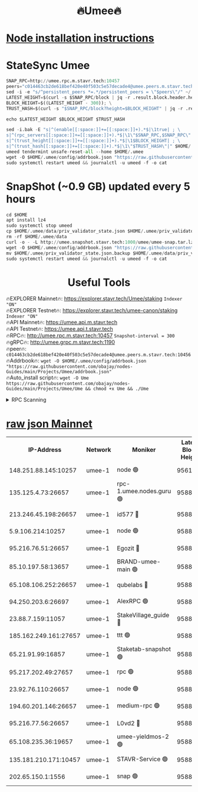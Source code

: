 <h1 align="center"> 🔥Umee🔥</h1>


[Node installation instructions](https://github.com/obajay/nodes-Guides/tree/main/Projects/Umee)
=
# StateSync Umee
```python
SNAP_RPC=http://umee.rpc.m.stavr.tech:10457
peers="c014463cb2de618bef420e40f503c5e57decade4@umee.peers.m.stavr.tech:10456"
sed -i -e "s/^persistent_peers *=.*/persistent_peers = \"$peers\"/" ~/.umee/config/config.toml
LATEST_HEIGHT=$(curl -s $SNAP_RPC/block | jq -r .result.block.header.height); \
BLOCK_HEIGHT=$((LATEST_HEIGHT - 300)); \
TRUST_HASH=$(curl -s "$SNAP_RPC/block?height=$BLOCK_HEIGHT" | jq -r .result.block_id.hash)

echo $LATEST_HEIGHT $BLOCK_HEIGHT $TRUST_HASH

sed -i.bak -E "s|^(enable[[:space:]]+=[[:space:]]+).*$|\1true| ; \
s|^(rpc_servers[[:space:]]+=[[:space:]]+).*$|\1\"$SNAP_RPC,$SNAP_RPC\"| ; \
s|^(trust_height[[:space:]]+=[[:space:]]+).*$|\1$BLOCK_HEIGHT| ; \
s|^(trust_hash[[:space:]]+=[[:space:]]+).*$|\1\"$TRUST_HASH\"|" $HOME/.umee/config/config.toml
umeed tendermint unsafe-reset-all --home $HOME/.umee
wget -O $HOME/.umee/config/addrbook.json "https://raw.githubusercontent.com/obajay/nodes-Guides/main/Projects/Umee/addrbook.json"
sudo systemctl restart umeed && journalctl -u umeed -f -o cat
```
# SnapShot (~0.9 GB) updated every 5 hours
```python
cd $HOME
apt install lz4
sudo systemctl stop umeed
cp $HOME/.umee/data/priv_validator_state.json $HOME/.umee/priv_validator_state.json.backup
rm -rf $HOME/.umee/data
curl -o - -L http://umee.snapshot.stavr.tech:1000/umee/umee-snap.tar.lz4 | lz4 -c -d - | tar -x -C $HOME/.umee --strip-components 2
wget -O $HOME/.umee/config/addrbook.json "https://raw.githubusercontent.com/obajay/nodes-Guides/main/Projects/Umee/addrbook.json"
mv $HOME/.umee/priv_validator_state.json.backup $HOME/.umee/data/priv_validator_state.json
sudo systemctl restart umeed && journalctl -u umeed -f -o cat
```
 <h1 align="center"> Useful Tools</h1>

🔥EXPLORER Mainnet🔥:      https://explorer.stavr.tech/Umee/staking             `Indexer "ON"` \
🔥EXPLORER Testnet🔥:        https://explorer.stavr.tech/umee-canon/staking      `Indexer "ON"` \
🔥API Mainnet🔥:                   https://umee.api.m.stavr.tech \
🔥API Testnet🔥:                     https://umee.api.t.stavr.tech \
🔥RPC🔥:                                   http://umee.rpc.m.stavr.tech:10457                     `Snapshot-interval = 300` \
🔥gRPC🔥:                              http://umee.grpc.m.stavr.tech:1190 \
🔥peer🔥:                     `c014463cb2de618bef420e40f503c5e57decade4@umee.peers.m.stavr.tech:10456` \
🔥Addrbook🔥:    ```wget -O $HOME/.umee/config/addrbook.json "https://raw.githubusercontent.com/obajay/nodes-Guides/main/Projects/Umee/addrbook.json"``` \
🔥Auto_install script🔥: ```wget -O Ume https://raw.githubusercontent.com/obajay/nodes-Guides/main/Projects/Umee/Ume && chmod +x Ume && ./Ume```

<details>
<summary>RPC Scanning</summary>

<h2 align="center"> We scan nodes in real time every 4 hours. And we provide the final result of RPC endpoints.
We cannot influence the operation of these nodes in any way. </h2>


```python
If Voting Power is higher than 0 --> then the Node is a validator of the network and may be subject to attack and be a potential threat to the chain.
```
```python
We marked such validators with a red symbol
```

</details>

[raw json Mainnet](https://rpc-check.umeem.stavr.tech/umeem/rpc-umeem-result.json)
=



<table><tr><th>IP-Address</th><th>Network</th><th>Moniker</th><th>Latest Block Height</th><th>Earliest Block Height</th><th>Catching Up</th><th>Tx Index</th><th>Voting Power</th><th>Scan Time</th></tr><tr><td>148.251.88.145:10257</td><td>umee-1</td><td>node 🟢</td><td>9561500</td><td>5050395</td><td>False</td><td>on</td><td>0</td><td>2023-12-08T13:13:29.096602603UTC</td></tr><tr><td>135.125.4.73:26657</td><td>umee-1</td><td>rpc-1.umee.nodes.guru 🟢</td><td>9588099</td><td>5167386</td><td>False</td><td>on</td><td>0</td><td>2023-12-08T13:15:02.511762949UTC</td></tr><tr><td>213.246.45.198:26657</td><td>umee-1</td><td>id577 🔴</td><td>9588083</td><td>7100001</td><td>False</td><td>on</td><td>35122781</td><td>2023-12-08T13:13:33.557478080UTC</td></tr><tr><td>5.9.106.214:10257</td><td>umee-1</td><td>node 🟢</td><td>9588094</td><td>7942001</td><td>False</td><td>on</td><td>0</td><td>2023-12-08T13:14:35.143065364UTC</td></tr><tr><td>95.216.76.51:26657</td><td>umee-1</td><td>Egozit 🔴</td><td>9588099</td><td>8262001</td><td>False</td><td>off</td><td>38071006</td><td>2023-12-08T13:15:02.131101365UTC</td></tr><tr><td>85.10.197.58:13657</td><td>umee-1</td><td>BRAND-umee-main 🟢</td><td>9588087</td><td>8427832</td><td>False</td><td>on</td><td>0</td><td>2023-12-08T13:13:54.973752231UTC</td></tr><tr><td>65.108.106.252:26657</td><td>umee-1</td><td>qubelabs 🔴</td><td>9588087</td><td>8825432</td><td>False</td><td>on</td><td>37177524</td><td>2023-12-08T13:13:55.369601700UTC</td></tr><tr><td>94.250.203.6:26697</td><td>umee-1</td><td>AlexRPC 🟢</td><td>9588084</td><td>8910001</td><td>False</td><td>on</td><td>0</td><td>2023-12-08T13:13:46.469107227UTC</td></tr><tr><td>23.88.7.159:11057</td><td>umee-1</td><td>StakeVillage_guide 🔴</td><td>9588093</td><td>9137726</td><td>False</td><td>on</td><td>1329311</td><td>2023-12-08T13:14:29.420025605UTC</td></tr><tr><td>185.162.249.161:27657</td><td>umee-1</td><td>ttt 🟢</td><td>9588092</td><td>9321953</td><td>False</td><td>on</td><td>0</td><td>2023-12-08T13:14:25.099581736UTC</td></tr><tr><td>65.21.91.99:16857</td><td>umee-1</td><td>Staketab-snapshot 🟢</td><td>9588089</td><td>9358001</td><td>False</td><td>off</td><td>0</td><td>2023-12-08T13:14:07.992418022UTC</td></tr><tr><td>95.217.202.49:27657</td><td>umee-1</td><td>rpc 🟢</td><td>9588092</td><td>9440090</td><td>False</td><td>on</td><td>0</td><td>2023-12-08T13:14:24.785914294UTC</td></tr><tr><td>23.92.76.110:26657</td><td>umee-1</td><td>node 🟢</td><td>9588106</td><td>9468001</td><td>False</td><td>on</td><td>0</td><td>2023-12-08T13:15:43.364732166UTC</td></tr><tr><td>194.60.201.146:26657</td><td>umee-1</td><td>medium-rpc 🟢</td><td>9588085</td><td>9484365</td><td>False</td><td>on</td><td>0</td><td>2023-12-08T13:13:42.029908683UTC</td></tr><tr><td>95.216.77.56:26657</td><td>umee-1</td><td>L0vd2 🔴</td><td>9588102</td><td>9488101</td><td>False</td><td>off</td><td>37852947</td><td>2023-12-08T13:15:19.860509344UTC</td></tr><tr><td>65.108.235.36:19657</td><td>umee-1</td><td>umee-yieldmos-2 🟢</td><td>9588076</td><td>9575548</td><td>False</td><td>on</td><td>0</td><td>2023-12-08T13:12:51.899643848UTC</td></tr><tr><td>135.181.210.171:10457</td><td>umee-1</td><td>STAVR-Service 🟢</td><td>9588100</td><td>9585001</td><td>False</td><td>on</td><td>0</td><td>2023-12-08T13:15:09.197133212UTC</td></tr><tr><td>202.65.150.1:1556</td><td>umee-1</td><td>snap 🟢</td><td>9588094</td><td>9587324</td><td>False</td><td>off</td><td>0</td><td>2023-12-08T13:14:32.766840417UTC</td></tr></table>